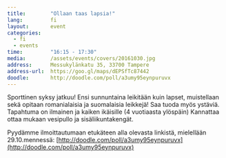 ```yaml
---
title:        "Ollaan taas lapsia!"
lang:         fi
layout:       event
categories:
  - fi
  - events
time:         "16:15 - 17:30"
media:        /assets/events/covers/20161030.jpg
address:      Messukylänkatu 35, 33700 Tampere
address-url:  https://goo.gl/maps/dEPSfTc87442
doodle:       http://doodle.com/poll/a3umy95eynpuruvx
---
```


Sporttinen syksy jatkuu! Ensi sunnuntaina leikitään kuin lapset, muistellaan sekä opitaan romanialaisia ja suomalaisia leikkejä! Saa tuoda myös ystäviä. Tapahtuma on ilmainen ja kaiken ikäisille (4 vuotiaasta ylöspäin) Kannattaa ottaa mukaan vesipullo ja sisäliikuntakengät.

Pyydämme ilmoittautumaan etukäteen alla olevasta linkistä, mielellään 29.10.mennessä: [http://doodle.com/poll/a3umy95eynpuruvx](http://doodle.com/poll/a3umy95eynpuruvx)